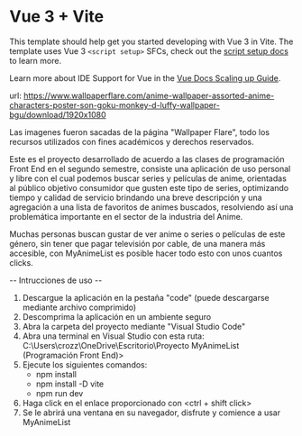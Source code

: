 # Vue 3 + Vite

This template should help get you started developing with Vue 3 in Vite. The template uses Vue 3 `<script setup>` SFCs, check out the [script setup docs](https://v3.vuejs.org/api/sfc-script-setup.html#sfc-script-setup) to learn more.

Learn more about IDE Support for Vue in the [Vue Docs Scaling up Guide](https://vuejs.org/guide/scaling-up/tooling.html#ide-support).

url: https://www.wallpaperflare.com/anime-wallpaper-assorted-anime-characters-poster-son-goku-monkey-d-luffy-wallpaper-bgu/download/1920x1080

Las imagenes fueron sacadas de la página "Wallpaper Flare", todo los recursos utilizados con fines académicos y derechos reservados.

Este es el proyecto desarrollado de acuerdo a las clases de programación Front End en el segundo semestre, 
consiste una aplicación de uso personal y libre con el cual podemos buscar series y películas de anime, 
orientadas al público objetivo consumidor que gusten este tipo de series, optimizando tiempo y calidad de servicio brindando
una breve descripción y una agregación a una lista de favoritos de animes buscados,
resolviendo así una problemática importante en el sector de la industria del Anime.

Muchas personas buscan gustar de ver anime o series o películas de este género, sin tener que pagar televisión por cable, de una manera
más accesible, con MyAnimeList es posible hacer todo esto con unos cuantos clicks.

-- Intrucciones de uso --

1. Descargue la aplicación en la pestaña "code" (puede descargarse mediante archivo comprimido)
2. Descomprima la aplicación en un ambiente seguro
3. Abra la carpeta del proyecto mediante "Visual Studio Code"
4. Abra una terminal en Visual Studio con esta ruta: C:\Users\crozz\OneDrive\Escritorio\Proyecto MyAnimeList (Programación Front End)>
5. Ejecute los siguientes comandos:
   * npm install
   * npm install -D vite
   * npm run dev
6. Haga click en el enlace proporcionado con <ctrl + shift click>
7. Se le abrirá una ventana en su navegador, disfrute y comience a usar MyAnimeList
